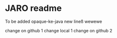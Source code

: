 # JARO readme
To be added opaque-ke-java
new lineß
wewewe

change on github 1
change local  1
change on github 2
